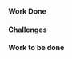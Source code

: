 <!--

---
layout: report
permalink: /GSoC/2017/StatusReport/<name>
student: <name>
organisation: coala
organisation_link : https://coala.io
project: <project title>
project_link: <project link>
tarball: <tarball of patches' link>
mentors: >
 [mentor1]<link1> & [mentor2]<link2>
phase:
 - Bonding : <bonding milstone link>
 - Phase 1 : <phase1 milsetone link>
 - Phase 2 : <phase2 milsetone link>
 - Phase 3 : <phase3 milsetone link>
bio: >
 <your bio goes here>
social:
 - GitHub:
   - username: <github username>
   - link: https://github.com/<github username>
 - GitLab:
   - username: <gitlab username>
   - link: https://gitlab.com/<gitlab username>
 - Gitter:
   - username: <gitter username>
   - link: https://gitter.im/<gitter username>
 - HackerRank:
   - username: <hackerrank username>
   - link: https://hackerrank.com/<hackerrank username>
email: <email>
blog: <link to your blog>
activity:
 - <number>:
   - repo: <repo name>
   - link: <link>
   - details: >
      <details>
---

-->

### <project title>

#### Work Done

<!-- description goes here -->

#### Challenges

<!-- Challenges faced goes here -->

#### Work to be done

<!-- pending work goes here -->
